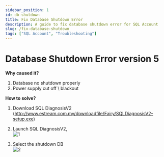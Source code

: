 ```yaml
---
sidebar_position: 1
id: db-shutdown
title: Fix Database Shutdown Error
description: A guide to fix database shutdown error for SQL Account
slug: /fix-database-shutdown
tags: ["SQL Account", "Troubleshooting"]
---
```


# Database Shutdown Error version 5

**Why caused it?**  
   1. Database no shutdown properly  
   2. Power supply cut off \ blackout  

**How to solve?**
1. Download SQL DiagnosisV2 (http://www.estream.com.my/downloadfile/Fairy/SQLDiagnosisV2-setup.exe)  
2. Launch SQL DiagnosisV2,  
   ![1](/img/troubleshooting/db-error/1.png)

3. Select the shutdown DB  
   ![2](/img/troubleshooting/db-error/2.png)
 
 